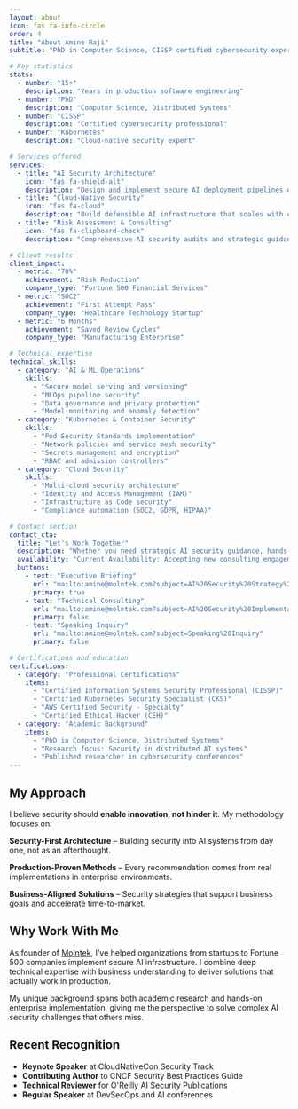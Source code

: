 ```yaml
---
layout: about
icon: fas fa-info-circle
order: 4
title: "About Amine Raji"
subtitle: "PhD in Computer Science, CISSP certified cybersecurity expert with 15+ years securing production systems. I specialize in building secure AI infrastructure that enterprises can trust."

# Key statistics
stats:
  - number: "15+"
    description: "Years in production software engineering"
  - number: "PhD"
    description: "Computer Science, Distributed Systems"
  - number: "CISSP"
    description: "Certified cybersecurity professional"
  - number: "Kubernetes"
    description: "Cloud-native security expert"

# Services offered
services:
  - title: "AI Security Architecture"
    icon: "fas fa-shield-alt"
    description: "Design and implement secure AI deployment pipelines on Kubernetes, ensuring your models are protected from development to production."
  - title: "Cloud-Native Security"
    icon: "fas fa-cloud"
    description: "Build defensible AI infrastructure that scales with container security, service mesh implementation, and compliance frameworks."
  - title: "Risk Assessment & Consulting"
    icon: "fas fa-clipboard-check"
    description: "Comprehensive AI security audits and strategic guidance to meet regulatory requirements while maintaining development velocity."

# Client results
client_impact:
  - metric: "70%"
    achievement: "Risk Reduction"
    company_type: "Fortune 500 Financial Services"
  - metric: "SOC2"
    achievement: "First Attempt Pass"
    company_type: "Healthcare Technology Startup"
  - metric: "6 Months"
    achievement: "Saved Review Cycles"
    company_type: "Manufacturing Enterprise"

# Technical expertise
technical_skills:
  - category: "AI & ML Operations"
    skills:
      - "Secure model serving and versioning"
      - "MLOps pipeline security"
      - "Data governance and privacy protection"
      - "Model monitoring and anomaly detection"
  - category: "Kubernetes & Container Security"
    skills:
      - "Pod Security Standards implementation"
      - "Network policies and service mesh security"
      - "Secrets management and encryption"
      - "RBAC and admission controllers"
  - category: "Cloud Security"
    skills:
      - "Multi-cloud security architecture"
      - "Identity and Access Management (IAM)"
      - "Infrastructure as Code security"
      - "Compliance automation (SOC2, GDPR, HIPAA)"

# Contact section
contact_cta:
  title: "Let's Work Together"
  description: "Whether you need strategic AI security guidance, hands-on implementation support, or executive consulting on AI risk management."
  availability: "Current Availability: Accepting new consulting engagements for Q3 2025"
  buttons:
    - text: "Executive Briefing"
      url: "mailto:amine@molntek.com?subject=AI%20Security%20Strategy%20Discussion"
      primary: true
    - text: "Technical Consulting"
      url: "mailto:amine@molntek.com?subject=AI%20Security%20Implementation"
      primary: false
    - text: "Speaking Inquiry"
      url: "mailto:amine@molntek.com?subject=Speaking%20Inquiry"
      primary: false

# Certifications and education
certifications:
  - category: "Professional Certifications"
    items:
      - "Certified Information Systems Security Professional (CISSP)"
      - "Certified Kubernetes Security Specialist (CKS)"
      - "AWS Certified Security - Specialty"
      - "Certified Ethical Hacker (CEH)"
  - category: "Academic Background"
    items:
      - "PhD in Computer Science, Distributed Systems"
      - "Research focus: Security in distributed AI systems"
      - "Published researcher in cybersecurity conferences"
---
```


## My Approach

I believe security should **enable innovation, not hinder it**. My methodology focuses on:

**Security-First Architecture** – Building security into AI systems from day one, not as an afterthought.

**Production-Proven Methods** – Every recommendation comes from real implementations in enterprise environments.

**Business-Aligned Solutions** – Security strategies that support business goals and accelerate time-to-market.

## Why Work With Me

As founder of [Molntek](https://molntek.com), I've helped organizations from startups to Fortune 500 companies implement secure AI infrastructure. I combine deep technical expertise with business understanding to deliver solutions that actually work in production.

My unique background spans both academic research and hands-on enterprise implementation, giving me the perspective to solve complex AI security challenges that others miss.

## Recent Recognition

- **Keynote Speaker** at CloudNativeCon Security Track
- **Contributing Author** to CNCF Security Best Practices Guide
- **Technical Reviewer** for O'Reilly AI Security Publications
- **Regular Speaker** at DevSecOps and AI conferences
